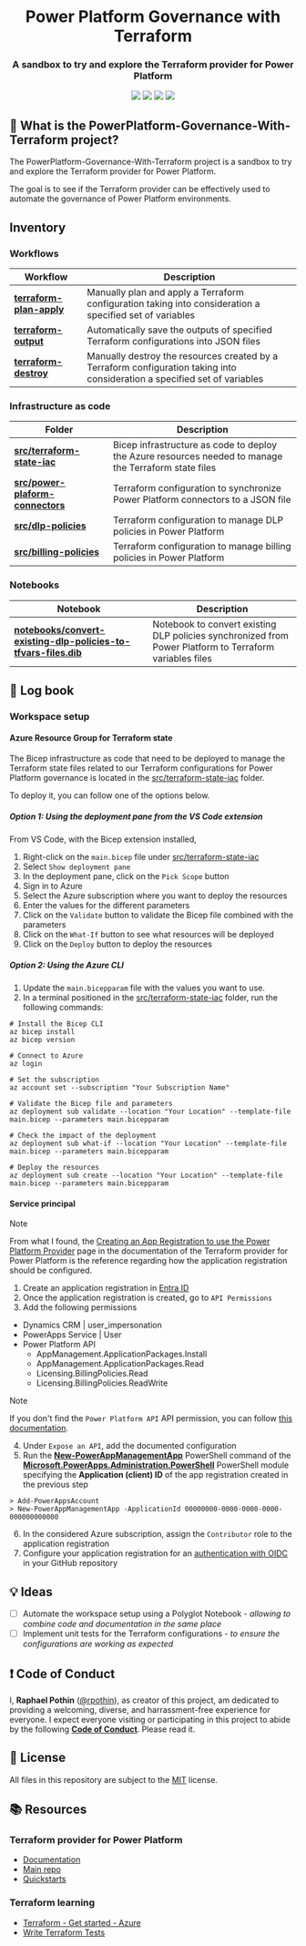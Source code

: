 <p align="center">
    <h1 align="center">
        Power Platform Governance with Terraform
    </h1>
    <h3 align="center">
        A sandbox to try and explore the Terraform provider for Power Platform
    </h3>
</p>

<p align="center">
    <a href="https://github.com/rpothin/PowerPlatform-Governance-With-Terraform/blob/main/LICENSE" alt="Repository License">
        <img src="https://img.shields.io/github/license/rpothin/PowerPlatform-Governance-With-Terraform?color=yellow&label=License" /></a>
    <a href="#watchers" alt="Watchers">
        <img src="https://img.shields.io/github/watchers/rpothin/PowerPlatform-Governance-With-Terraform?style=social" /></a>
    <a href="#forks" alt="Forks">
        <img src="https://img.shields.io/github/forks/rpothin/PowerPlatform-Governance-With-Terraform?style=social" /></a>
    <a href="#stars" alt="Stars">
        <img src="https://img.shields.io/github/stars/rpothin/PowerPlatform-Governance-With-Terraform?style=social" /></a>
</p>

## 🏡 What is the PowerPlatform-Governance-With-Terraform project?

The PowerPlatform-Governance-With-Terraform project is a sandbox to try and explore the Terraform provider for Power Platform.

The goal is to see if the Terraform provider can be effectively used to automate the governance of Power Platform environments.

## Inventory

### Workflows

| Workflow                                                               | Description                                                                                                                |
| ---------------------------------------------------------------------- | -------------------------------------------------------------------------------------------------------------------------- |
| [**terraform-plan-apply**](.github/workflows/terraform-plan-apply.yml) | Manually plan and apply a Terraform configuration taking into consideration a specified set of variables                   |
| [**terraform-output**](.github/workflows/terraform-output.yml)         | Automatically save the outputs of specified Terraform configurations into JSON files                                       |
| [**terraform-destroy**](.github/workflows/terraform-destroy.yml)       | Manually destroy the resources created by a Terraform configuration taking into consideration a specified set of variables |

### Infrastructure as code

| Folder                                                              | Description                                                                                           |
| ------------------------------------------------------------------- | ----------------------------------------------------------------------------------------------------- |
| [**src/terraform-state-iac**](./src/terraform-state-iac/)           | Bicep infrastructure as code to deploy the Azure resources needed to manage the Terraform state files |
| [**src/power-plaform-connectors**](./src/power-plaform-connectors/) | Terraform configuration to synchronize Power Platform connectors to a JSON file                       |
| [**src/dlp-policies**](./src/dlp-policies/)                         | Terraform configuration to manage DLP policies in Power Platform                                      |
| [**src/billing-policies**](./src/billing-policies/)                 | Terraform configuration to manage billing policies in Power Platform                                  |

### Notebooks

| Notebook                                                                                                                         | Description                                                                                             |
| -------------------------------------------------------------------------------------------------------------------------------- | ------------------------------------------------------------------------------------------------------- |
| [**notebooks/convert-existing-dlp-policies-to-tfvars-files.dib**](./notebooks/convert-existing-dlp-policies-to-tfvars-files.dib) | Notebook to convert existing DLP policies synchronized from Power Platform to Terraform variables files |

## 📖 Log book

### Workspace setup

#### Azure Resource Group for Terraform state

The Bicep infrastructure as code that need to be deployed to manage the Terraform state files related to our Terraform configurations for Power Platform governance is located in the [src/terraform-state-iac](./src/terraform-state-iac/) folder.

To deploy it, you can follow one of the options below.

##### Option 1: Using the deployment pane from the VS Code extension

From VS Code, with the Bicep extension installed,
1. Right-click on the `main.bicep` file under [src/terraform-state-iac](./src/terraform-state-iac/)
2. Select `Show deployment pane`
3. In the deployment pane, click on the `Pick Scope` button
4. Sign in to Azure
5. Select the Azure subscription where you want to deploy the resources
6. Enter the values for the different parameters
7. Click on the `Validate` button to validate the Bicep file combined with the parameters
8. Click on the `What-If` button to see what resources will be deployed
9. Click on the `Deploy` button to deploy the resources

##### Option 2: Using the Azure CLI

1. Update the `main.bicepparam` file with the values you want to use.
2. In a terminal positioned in the [src/terraform-state-iac](./src/terraform-state-iac/) folder, run the following commands:

```shell
# Install the Bicep CLI
az bicep install
az bicep version

# Connect to Azure
az login

# Set the subscription
az account set --subscription "Your Subscription Name"

# Validate the Bicep file and parameters
az deployment sub validate --location "Your Location" --template-file main.bicep --parameters main.bicepparam

# Check the impact of the deployment
az deployment sub what-if --location "Your Location" --template-file main.bicep --parameters main.bicepparam

# Deploy the resources
az deployment sub create --location "Your Location" --template-file main.bicep --parameters main.bicepparam
```

#### Service principal

> [!NOTE]
> From what I found, the [Creating an App Registration to use the Power Platform Provider](https://microsoft.github.io/terraform-provider-power-platform/guides/app_registration/) page in the documentation of the Terraform provider for Power Platform is the reference regarding how the application registration should be configured.

1. Create an application registration in [Entra ID](https://entra.microsoft.com/#view/Microsoft_AAD_RegisteredApps/ApplicationsListBlade)
2. Once the application registration is created, go to `API Permissions`
3. Add the following permissions

- Dynamics CRM | user_impersonation
- PowerApps Service | User
- Power Platform API
  - AppManagement.ApplicationPackages.Install
  - AppManagement.ApplicationPackages.Read
  - Licensing.BillingPolicies.Read
  - Licensing.BillingPolicies.ReadWrite

> [!NOTE]
> If you don't find the `Power Platform API` API permission, you can follow [this documentation](https://learn.microsoft.com/en-us/power-platform/admin/programmability-authentication-v2#step-2-configure-api-permissions).

4. Under `Expose an API`, add the documented configuration
5. Run the [**New-PowerAppManagementApp**](https://docs.microsoft.com/en-us/powershell/module/microsoft.powerapps.administration.powershell/new-powerappmanagementapp) PowerShell command of the [**Microsoft.PowerApps.Administration.PowerShell**](https://docs.microsoft.com/en-us/powershell/module/microsoft.powerapps.administration.powershell) PowerShell module specifying the **Application (client) ID** of the app registration created in the previous step

```shell
> Add-PowerAppsAccount
> New-PowerAppManagementApp -ApplicationId 00000000-0000-0000-0000-000000000000
```

6. In the considered Azure subscription, assign the `Contributor` role to the application registration
7. Configure your application registration for an [authentication with OIDC](https://microsoft.github.io/terraform-provider-power-platform/#authenticating-to-power-platform-using-a-service-principal-with-oidc) in your GitHub repository

## 💡 Ideas

- [ ] Automate the workspace setup using a Polyglot Notebook - _allowing to combine code and documentation in the same place_
- [ ] Implement unit tests for the Terraform configurations - _to ensure the configurations are working as expected_

## ❗ Code of Conduct

I, **Raphael Pothin** ([@rpothin](https://github.com/rpothin)), as creator of this project, am dedicated to providing a welcoming, diverse, and harrassment-free experience for everyone.
I expect everyone visiting or participating in this project to abide by the following [**Code of Conduct**](CODE_OF_CONDUCT.md).
Please read it.

## 📝 License

All files in this repository are subject to the [MIT](LICENSE) license.

## 📚 Resources

### Terraform provider for Power Platform

- [Documentation](https://microsoft.github.io/terraform-provider-power-platform/)
- [Main repo](https://github.com/microsoft/terraform-provider-power-platform)
- [Quickstarts](https://github.com/microsoft/power-platform-terraform-quickstarts)

### Terraform learning

- [Terraform - Get started - Azure](https://developer.hashicorp.com/terraform/tutorials/azure-get-started)
- [Write Terraform Tests](https://developer.hashicorp.com/terraform/tutorials/configuration-language/test)